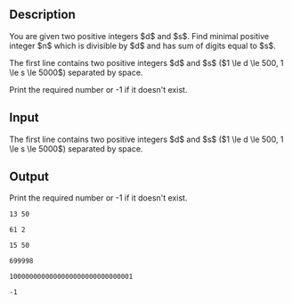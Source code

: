 ## Description

<div><p>You are given two positive integers $d$ and $s$. Find minimal positive integer $n$ which is divisible by $d$ and has sum of digits equal to $s$.</p></div><div class="input-specification"><p>The first line contains two positive integers $d$ and $s$ ($1 \le d \le 500, 1 \le s \le 5000$) separated by space.</p></div><div class="output-specification"><p>Print the required number or <span class="tex-font-style-tt">-1</span> if it doesn't exist.</p></div>

## Input

<p>The first line contains two positive integers $d$ and $s$ ($1 \le d \le 500, 1 \le s \le 5000$) separated by space.</p>

## Output

<p>Print the required number or <span class="tex-font-style-tt">-1</span> if it doesn't exist.</p>





```input1
13 50

```




```input2
61 2

```




```input3
15 50

```




```output1
699998

```




```output2
1000000000000000000000000000001

```




```output3
-1

```


